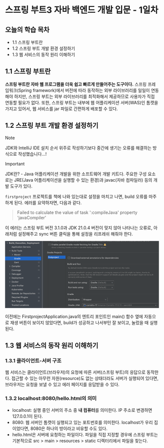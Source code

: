 # 스프링 부트3 자바 백엔드 개발 입문 - 1일차

## 오늘의 학습 목차

- 1.1 스프링 부트란
- 1.2 스프링 부트 개발 환경 설정하기
- 1.3 웹 서비스의 동작 원리 이해하기

## 1.1 스프링 부트란

**스프링 부트란 자바 웹 프로그램을 더욱 쉽고 빠르게 만들어주는 도구이다.** 스프링 프레임워크(Spring framework)에서 버전에 따라 동작하는 외부 라이브러리를 일일이 연동해야 하지만, 스프링 부트는 외부 라이브러리를 최적화해서 제공하므로 사용자가 직접 연동할 필요가 없다. 또한, 스프링 부트는 내부에 웹 어플리케이션 서버(WAS)인 톰캣을 가지고 있어서, 웹 서비스를 jar 파일로 간편하게 배포할 수 있다.

## 1.2 스프링 부트 개발 환경 설정하기

> [!NOTE]
> JDK와 IntelliJ IDE 설치 순서 위주로 작성하기보다 중간에 생기는 오류를 해결하는 방식으로 작성했습니다...!

> [!IMPORTANT]
> JDK란? - Java 어플리케이션 개발을 위한 소프트웨어 개발 키트다. 주요한 구성 요소로는 JRE(Java 어플리케이션을 실행할 수 있는 환경)과 javac(자바 컴파일러) 등의 개발 도구가 있다.

`firstproject` 프로젝트를 책에 나와 있는대로 설정을 마치고 나면, build 오류를 마주하게 된다. 에러를 요약하자면, 다음과 같다.

> Failed to calculate the value of task ':compileJava' property 'javaCompiler'

이 에러는 스프링 부트 버전 3.1.0과 JDK 21.0.4 버전이 맞지 않아 나타나는 오류로, 아래처럼 설정해주고 sync 버튼 클릭을 통해 설정을 리프레쉬 해줘야 한다.

![screenshot_1](screenshot_1.png)

이전에는 FirstprojectApplication.java의 엔트리 포인트인 main() 함수 옆에 자동으로 재생 버튼이 보이지 않았다면, build가 성공하고 나서부턴 잘 보이고, 눌렀을 때 실행된다.

## 1.3 웹 서비스의 동작 원리 이해하기

### 1.3.1 클라이언트-서버 구조

웹 서비스는 클라이언트(브라우저)의 요청에 따른 서버(스프링 부트)의 응답으로 동작한다. 접근할 수 있는 아무런 자원(resource)도 없는 상태더라도 서버가 실행되어 있다면, 브라우저는 요청을 보낼 수 있고 에러 페이지를 응답받을 수 있다.

### 1.3.2 localhost:8080/hello.html의 의미

- localhost: 실행 중인 서버의 주소 중 **내 컴퓨터**를 의미한다. IP 주소로 변경하면 127.0.0.1이 된다.
- 8080: 웹 서버인 톰캣이 실행되고 있는 포트번호를 의미한다. localhost가 우리 집이었다면, 8080은 하나의 방이라고 비유할 수도 있다.
- hello.html은 서버에 요청하는 파일이다. 파일을 직접 지정할 경우에 스프링 부트는 기본적으로 src > main > resources > static 디렉터리에서 파일을 찾는다.
